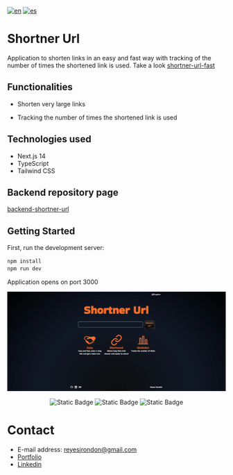 [![en](https://img.shields.io/badge/lang-en-red.svg)](https://github.com/Reyes1921/shortner-url/blob/main/README.md)
[![es](https://img.shields.io/badge/lang-es-yellow.svg)](https://github.com/Reyes1921/shortner-url/blob/main/README.es.md)

# Shortner Url

Application to shorten links in an easy and fast way with tracking of the number of times the shortened link is used. Take a look [shortner-url-fast](https://shortner-url-fast.vercel.app/)

## Functionalities

- Shorten very large links

- Tracking the number of times the shortened link is used

## Technologies used

- Next.js 14
- TypeScript
- Tailwind CSS

## Backend repository page

[backend-shortner-url](https://github.com/Reyes1921/backend-shortner-url/blob/main/README.md)

## Getting Started

First, run the development server:

```bash
npm install
npm run dev
```

Application opens on port 3000

<img src='./public//wallpaper-en.webp'>
<div align="center">

![Static Badge](https://img.shields.io/badge/NextJs-000000?style=flat&logo=nextdotjs&logoColor=ffffff)
![Static Badge](https://img.shields.io/badge/TypeScript-3178C6?style=flat&logo=typescript&logoColor=ffffff)
![Static Badge](https://img.shields.io/badge/Tailwind%20CSS-06B6D4?style=flat&logo=tailwindcss&logoColor=ffffff)

</div>

# Contact

- E-mail address: reyesjrondon@gmail.com
- [Portfolio](https://reyesrondon.vercel.app/)
- [Linkedin](https://www.linkedin.com/in/reyes-rondon/?locale=en_US)
